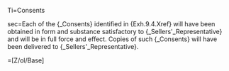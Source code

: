 Ti=Consents

sec=Each of the {_Consents} identified in {Exh.9.4.Xref} will have been obtained in form and substance satisfactory to {_Sellers'_Representative} and will be in full force and effect.  Copies of such {_Consents} will have been delivered to {_Sellers'_Representative}.

=[Z/ol/Base]
